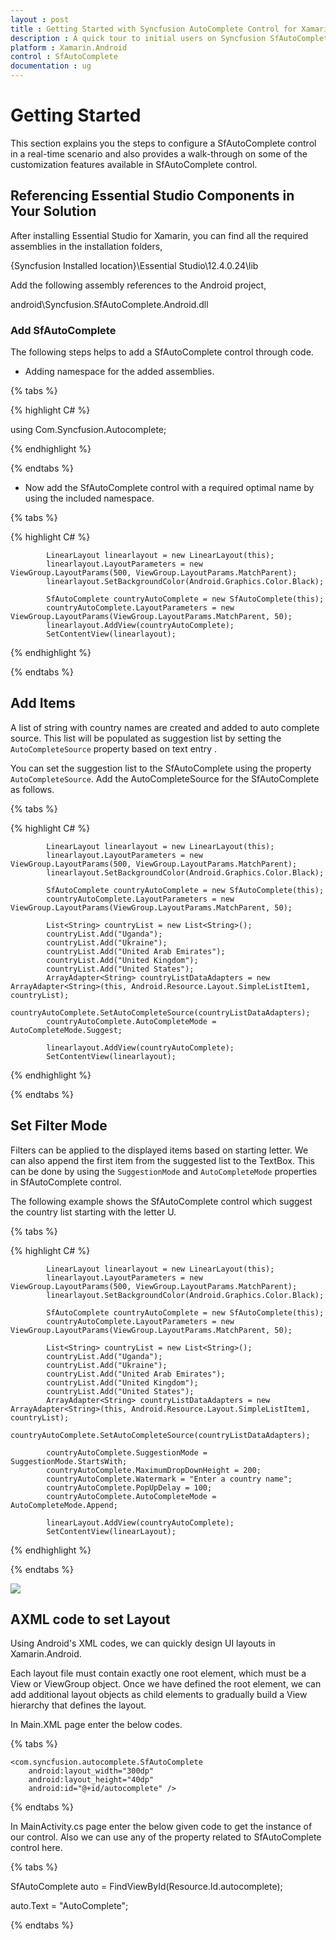 ```yaml
---
layout : post
title : Getting Started with Syncfusion AutoComplete Control for Xamarin.Android
description : A quick tour to initial users on Syncfusion SfAutoComplete control for Xamarin.Android platform 
platform : Xamarin.Android
control : SfAutoComplete
documentation : ug
---
```


# Getting Started

This section explains you the steps to configure a SfAutoComplete control in a real-time scenario and also provides a walk-through on some of the customization features available in SfAutoComplete control.

## Referencing Essential Studio Components in Your Solution

After installing Essential Studio for Xamarin, you can find all the required assemblies in the installation folders,

{Syncfusion Installed location}\Essential Studio\12.4.0.24\lib

Add the following assembly references to the Android project,

android\Syncfusion.SfAutoComplete.Android.dll

### Add SfAutoComplete

The following steps helps to add a SfAutoComplete control through code.

* Adding namespace for the added assemblies.

{% tabs %}

{% highlight C# %}

using Com.Syncfusion.Autocomplete; 

{% endhighlight %}

{% endtabs %}

* Now add the SfAutoComplete control with a required optimal name by using the included namespace.

{% tabs %}

{% highlight C# %}

            LinearLayout linearlayout = new LinearLayout(this);
            linearlayout.LayoutParameters = new ViewGroup.LayoutParams(500, ViewGroup.LayoutParams.MatchParent);
            linearlayout.SetBackgroundColor(Android.Graphics.Color.Black);

            SfAutoComplete countryAutoComplete = new SfAutoComplete(this);
            countryAutoComplete.LayoutParameters = new ViewGroup.LayoutParams(ViewGroup.LayoutParams.MatchParent, 50);
            linearlayout.AddView(countryAutoComplete);
            SetContentView(linearlayout);
	
{% endhighlight %}

{% endtabs %}

	
## Add Items

A list of string with country names are created and added to auto complete source. This list will be populated as suggestion list by setting the `AutoCompleteSource` property based on text entry .

You can set the suggestion list to the SfAutoComplete using the property `AutoCompleteSource`. Add the AutoCompleteSource for the SfAutoComplete as follows.

{% tabs %}

{% highlight C# %}

            LinearLayout linearlayout = new LinearLayout(this);
            linearlayout.LayoutParameters = new ViewGroup.LayoutParams(500, ViewGroup.LayoutParams.MatchParent);
            linearlayout.SetBackgroundColor(Android.Graphics.Color.Black);

            SfAutoComplete countryAutoComplete = new SfAutoComplete(this);
            countryAutoComplete.LayoutParameters = new ViewGroup.LayoutParams(ViewGroup.LayoutParams.MatchParent, 50);

            List<String> countryList = new List<String>();
            countryList.Add("Uganda");
            countryList.Add("Ukraine");
            countryList.Add("United Arab Emirates");
            countryList.Add("United Kingdom");
            countryList.Add("United States");
            ArrayAdapter<String> countryListDataAdapters = new ArrayAdapter<String>(this, Android.Resource.Layout.SimpleListItem1, countryList);
            countryAutoComplete.SetAutoCompleteSource(countryListDataAdapters);
            countryAutoComplete.AutoCompleteMode = AutoCompleteMode.Suggest;

            linearlayout.AddView(countryAutoComplete);
            SetContentView(linearlayout);

{% endhighlight %}

{% endtabs %}

## Set Filter Mode

Filters can be applied to the displayed items based on starting letter. We can also append the first item from the suggested list to the TextBox. This can be done by using the `SuggestionMode` and `AutoCompleteMode` properties in SfAutoComplete control.

The following example shows the SfAutoComplete control which suggest the country list starting with the letter U.

{% tabs %}

{% highlight C# %}

            LinearLayout linearlayout = new LinearLayout(this);
            linearlayout.LayoutParameters = new ViewGroup.LayoutParams(500, ViewGroup.LayoutParams.MatchParent);
            linearlayout.SetBackgroundColor(Android.Graphics.Color.Black);

            SfAutoComplete countryAutoComplete = new SfAutoComplete(this);
            countryAutoComplete.LayoutParameters = new ViewGroup.LayoutParams(ViewGroup.LayoutParams.MatchParent, 50);

            List<String> countryList = new List<String>();
            countryList.Add("Uganda");
            countryList.Add("Ukraine");
            countryList.Add("United Arab Emirates");
            countryList.Add("United Kingdom");
            countryList.Add("United States");
            ArrayAdapter<String> countryListDataAdapters = new ArrayAdapter<String>(this, Android.Resource.Layout.SimpleListItem1, countryList);
            countryAutoComplete.SetAutoCompleteSource(countryListDataAdapters);

            countryAutoComplete.SuggestionMode = SuggestionMode.StartsWith;
            countryAutoComplete.MaximumDropDownHeight = 200;
            countryAutoComplete.Watermark = "Enter a country name";
            countryAutoComplete.PopUpDelay = 100;
            countryAutoComplete.AutoCompleteMode = AutoCompleteMode.Append;

            linearLayout.AddView(countryAutoComplete);
            SetContentView(linearLayout);

	
{% endhighlight %}

{% endtabs %}

![](images/gettingstarted.png)

## AXML code to set Layout

Using Android's XML codes, we can quickly design UI layouts in Xamarin.Android.

Each layout file must contain exactly one root element, which must be a View or ViewGroup object. Once we have defined the root element, we can add additional layout objects as child elements to gradually build a View hierarchy that defines the layout.

In Main.XML page enter the below codes.

{% tabs %}

<?xml version="1.0" encoding="utf-8"?>
<LinearLayout xmlns:android="http://schemas.android.com/apk/res/android"
    android:orientation="vertical"
    android:layout_width="match_parent"
    android:layout_height="match_parent"> 

    <com.syncfusion.autocomplete.SfAutoComplete
        android:layout_width="300dp"
        android:layout_height="40dp"
        android:id="@+id/autocomplete" />
</LinearLayout>
	
{% endtabs %}

In MainActivity.cs page enter the below given code to get the instance of our control. Also we can use any of the property related to SfAutoComplete control here.

{% tabs %}

SfAutoComplete auto = FindViewById<SfAutoComplete>(Resource.Id.autocomplete);

auto.Text = "AutoComplete";

{% endtabs %}